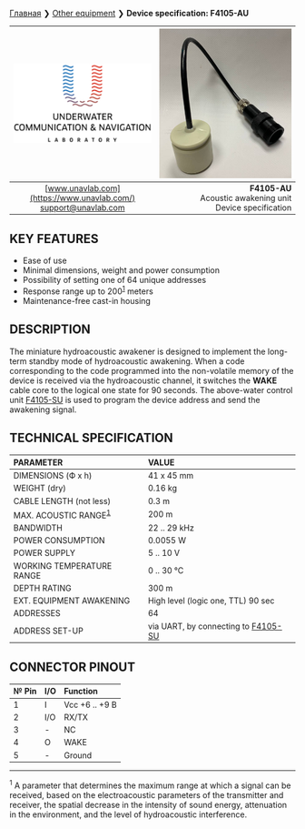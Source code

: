[Главная](/README_RU) ❯ [Other equipment](/underwater_bespoke_systems_en) ❯ **Device specification: F4105-AU**

<div style="page-break-after: always;"></div>

| ![logo](/documentation/sm_logo.png) | ![F4105-AU](/documentation/F4105_AU.png) |
| :---: | ---: |
| [www.unavlab.com](https://www.unavlab.com/) <br/> [support@unavlab.com](mailto:support@unavlab.com) | **F4105-AU** <br/> Acoustic awakening unit <br/> Device specification |

## KEY FEATURES

* Ease of use
* Minimal dimensions, weight and power consumption
* Possibility of setting one of 64 unique addresses
* Response range up to 200<sup>[1](#footnote1)</sup> meters
* Maintenance-free cast-in housing
  
## DESCRIPTION

The miniature hydroacoustic awakener is designed to implement the long-term standby mode of hydroacoustic awakening. When a code corresponding to the code programmed into the non-volatile memory of the device is received via the hydroacoustic channel, it switches the **WAKE** cable core to the logical one state for 90 seconds.
The above-water control unit [F4105-SU](F4105_SU_Specification_en.md) is used to program the device address and send the awakening signal.
  
<div style="page-break-after: always;"></div>

## TECHNICAL SPECIFICATION

| PARAMETER | VALUE |
| :--- | :--- |
| DIMENSIONS (Ф х h)| 41 x 45 mm |
| WEIGHT (dry) | 0.16 kg |
| CABLE LENGTH (not less) | 0.3 m |
| MAX. ACOUSTIC RANGE<sup>[1](#footnote1)</sup> | 200 m |
| BANDWIDTH | 22 .. 29 kHz |
| POWER CONSUMPTION | 0.0055 W |
| POWER SUPPLY | 5 .. 10 V |
| WORKING TEMPERATURE RANGE | 0 .. 30 °С |
| DEPTH RATING | 300 m |
| EXT. EQUIPMENT AWAKENING | High level (logic one, TTL) 90 sec | 
| ADDRESSES | 64 |
| ADDRESS SET-UP | via UART, by connecting to [F4105-SU](F4105_SU_Specification_en.md) |

## CONNECTOR PINOUT

| № Pin | I/O | Function |
| :--- | :--- | :--- |
| 1 | I | Vcc +6 .. +9 В |
| 2 | I/O | RX/TX |
| 3 | - | NC |
| 4 | O | WAKE |
| 5 | - | Ground |

<div style="page-break-after: always;"></div>

________________
<a name="footnote1"><sup>1</sup></a> A parameter that determines the maximum range at which a signal can be received, based on the electroacoustic parameters of the transmitter and receiver, the spatial decrease in the intensity of sound energy, attenuation in the environment, and the level of hydroacoustic interference.  

<div style="page-break-after: always;"></div>

